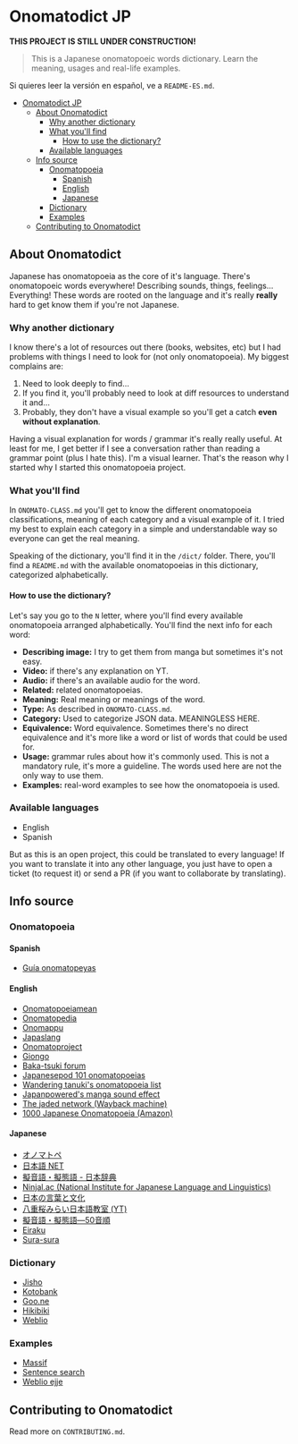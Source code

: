# Onomatodict JP

**THIS PROJECT IS STILL UNDER CONSTRUCTION!**

> This is a Japanese onomatopoeic words dictionary. Learn the meaning, usages and real-life examples. 

Si quieres leer la versión en español, ve a `README-ES.md`.

- [Onomatodict JP](#onomatodict-jp)
  - [About Onomatodict](#about-onomatodict)
    - [Why another dictionary](#why-another-dictionary)
    - [What you'll find](#what-youll-find)
      - [How to use the dictionary?](#how-to-use-the-dictionary)
    - [Available languages](#available-languages)
  - [Info source](#info-source)
    - [Onomatopoeia](#onomatopoeia)
      - [Spanish](#spanish)
      - [English](#english)
      - [Japanese](#japanese)
    - [Dictionary](#dictionary)
    - [Examples](#examples)
  - [Contributing to Onomatodict](#contributing-to-onomatodict)

## About Onomatodict

Japanese has onomatopoeia as the core of it's language. There's onomatopoeic words everywhere! Describing sounds, things, feelings… Everything! These words are rooted on the language and it's really **really** hard to get know them if you're not Japanese.

### Why another dictionary

I know there's a lot of resources out there (books, websites, etc) but I had problems with things I need to look for (not only onomatopoeia). My biggest complains are:

1. Need to look deeply to find…
2. If you find it, you'll probably need to look at diff resources to understand it and…
3. Probably, they don't have a visual example so you'll get a catch **even without explanation**.

Having a visual explanation for words / grammar it's really really useful. At least for me, I get better if I see a conversation rather than reading a grammar point (plus I hate this). I'm a visual learner. That's the reason why I started why I started this onomatopoeia project.

### What you'll find

In `ONOMATO-CLASS.md` you'll get to know the different onomatopoeia classifications, meaning of each category and a visual example of it. I tried my best to explain each category in a simple and understandable way so everyone can get the real meaning.

Speaking of the dictionary, you'll find it in the `/dict/` folder. There, you'll find a `README.md` with the available onomatopoeias in this dictionary, categorized alphabetically.

#### How to use the dictionary?

Let's say you go to the `N` letter, where you'll find every available onomatopoeia arranged alphabetically. You'll find the next info for each word:

- **Describing image:** I try to get them from manga but sometimes it's not easy.
- **Video:** if there's any explanation on YT.
- **Audio:** if there's an available audio for the word.
- **Related:** related onomatopoeias.
- **Meaning:** Real meaning or meanings of the word.
- **Type:** As described in `ONOMATO-CLASS.md`.
- **Category:** Used to categorize JSON data. MEANINGLESS HERE.
- **Equivalence:** Word equivalence. Sometimes there's no direct equivalence and it's more like a word or list of words that could be used for.
- **Usage:** grammar rules about how it's commonly used. This is not a mandatory rule, it's more a guideline. The words used here are not the only way to use them.
- **Examples:** real-word examples to see how the onomatopoeia is used.

### Available languages

- English
- Spanish

But as this is an open project, this could be translated to every language! If you want to translate it into any other language, you just have to open a ticket (to request it) or send a PR (if you want to collaborate by translating).

## Info source
### Onomatopoeia
#### Spanish
- [Guía onomatopeyas](https://kizunaclub.com/blog/2016/01/27/la-guia-absoluta-de-onomatopeyas-japonesas/)

#### English
- [Onomatopoeiamean](https://onomatopoeiamean.info/)
- [Onomatopedia](https://www.onomatopedia.jp/about)
- [Onomappu](https://www.instagram.com/onomappu/)
- [Japaslang](https://japaslang.com/tag/onomatopoeia)
- [Onomatoproject](https://onomatoproject.com/list.html)
- [Giongo](https://github.com/Pomax/nihongoresources.com/blob/master/giongo.txt)
- [Baka-tsuki forum](https://www.baka-tsuki.org/forums/viewtopic.php?f=4&t=2485)
- [Japanesepod 101 onomatopoeias](https://www.japanesepod101.com/japanese-onomatopoeia/)
- [Wandering tanuki's onomatopoeia list](https://wanderingtanuki.com/manga-onomatopoeia-sound-effects/)
- [Japanpowered's manga sound effect](https://www.japanpowered.com/anime-articles/manga-sound-effect-guide)
- [The jaded network (Wayback machine)](https://web.archive.org/web/20221120054819/http://thejadednetwork.com/sfx/)
- [1000 Japanese Onomatopoeia (Amazon)](https://www.amazon.es/1000-Japanese-Onomatopoeia-William-Lange/dp/949272216X/ref=sr_1_1?__mk_es_ES=%C3%85M%C3%85%C5%BD%C3%95%C3%91&crid=32I68HTUGH8BW&keywords=japanese+onomatopoeia&qid=1674067064&sprefix=japanese+onomatopoeia%2Caps%2C170&sr=8-1)

#### Japanese
- [オノマトペ](https://goiryoku.com/onomatopoeia/)
- [日本語 NET](https://nihongokyoshi-net.com/category/onomatopoeia/)
- [擬音語・擬態語 - 日本辞典](http://nihonjiten.com/nihongo/giongo/)
- [Ninjal.ac (National Institute for Japanese Language and Linguistics)](https://www2.ninjal.ac.jp/Onomatope/index.html)
- [日本の言葉と文化](https://nihon5-bunka.net/category/japanese-language/onomatopoeia/)
- [八重桜みらい日本語教室 (YT)](https://www.youtube.com/playlist?list=PLn9F-N23spFn3-zRRTsmgRFW55fTha9q4)
- [擬音語・擬態語―50音順](https://www.rondely.com/zakkaya/dic5/gt5.htm)
- [Eiraku](https://ei-raku.com/2018/04/tadoku-gion/)
- [Sura-sura](http://sura-sura.com/)

### Dictionary
- [Jisho](https://jisho.org/)
- [Kotobank](https://kotobank.jp/)
- [Goo.ne](https://dictionary.goo.ne.jp/)
- [Hikibiki](https://hikibiki.app/)
- [Weblio](https://www.weblio.jp/)

### Examples
- [Massif](https://massif.la/)
- [Sentence search](https://sentencesearch.neocities.org/)
- [Weblio ejje](https://ejje.weblio.jp/sentence/)

## Contributing to Onomatodict

Read more on `CONTRIBUTING.md`.